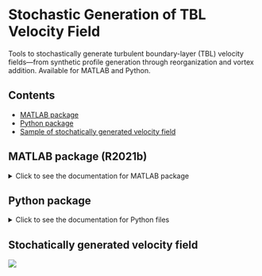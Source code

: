 # Stochastic Generation of TBL Velocity Field

Tools to stochastically generate turbulent boundary-layer (TBL) velocity fields—from synthetic profile generation through reorganization and vortex addition. Available for MATLAB and Python.

## Contents
- [MATLAB package](#matlab-package)
- [Python package](#python-package)
- [Sample of stochatically generated velocity field](#Stochatically-generated-velocity-field)

## MATLAB package (R2021b)
<!-- brief blurb or link to docs/install/usage -->
<!-- e.g., Installation, Quickstart, API, Examples -->

<details>
  <summary>Click to see the documentation for MATLAB package</summary>

### MATLAB files
All the code files are in `Matlab/src` folder:
- main.m: defining initial conditions. The documentation for the code is provided in the files as comments.
- SGVP: codes to generate velocity profiles
- SGVF: codes to reorganize the generated profiles into correlated field
- SGVorX: codes to add vortex cores.


</details>

## Python package
<!-- brief blurb or link to docs/install/usage -->
<details>
  <summary>Click to see the documentation for Python files</summary>

### Python files
Full docs here...
- Installation
- Quickstart
- API
- Examples

</details>

## Stochatically generated velocity field
<img src = "Gen.gif">